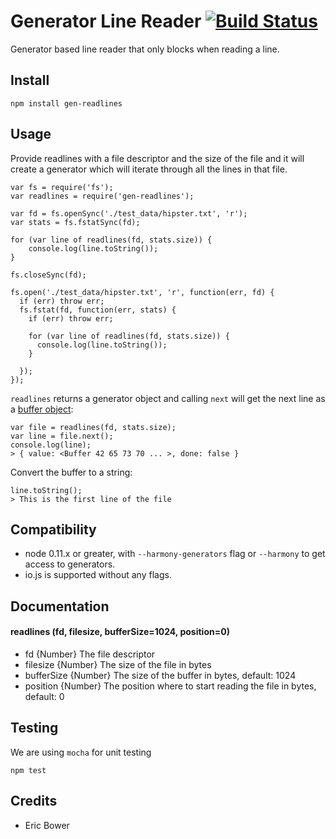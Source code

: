 Generator Line Reader [![Build Status](https://travis-ci.org/neurosnap/gen-readlines.svg?branch=master)](https://travis-ci.org/neurosnap/gen-readlines)
=====================

Generator based line reader that only blocks when reading a line.

Install
-------

```
npm install gen-readlines
```

Usage
-----

Provide readlines with a file descriptor and the size of the file and it will
create a generator which will iterate through all the lines in that file.

```
var fs = require('fs');
var readlines = require('gen-readlines');

var fd = fs.openSync('./test_data/hipster.txt', 'r');
var stats = fs.fstatSync(fd);

for (var line of readlines(fd, stats.size)) {
	console.log(line.toString());
}

fs.closeSync(fd);
```

```
fs.open('./test_data/hipster.txt', 'r', function(err, fd) {
  if (err) throw err;
  fs.fstat(fd, function(err, stats) {
    if (err) throw err;

    for (var line of readlines(fd, stats.size)) {
      console.log(line.toString());
    }

  });
});
```

`readlines` returns a generator object and calling `next` will get the next
line as a [buffer object](https://nodejs.org/api/buffer.html):

```
var file = readlines(fd, stats.size);
var line = file.next();
console.log(line);
> { value: <Buffer 42 65 73 70 ... >, done: false }
```

Convert the buffer to a string:

```
line.toString();
> This is the first line of the file
```

Compatibility
-------------

* node 0.11.x or greater, with `--harmony-generators` flag or `--harmony` to get access to generators.
* io.js is supported without any flags.

Documentation
-------------

#### readlines (fd, filesize, bufferSize=1024, position=0)

 * fd {Number} The file descriptor
 * filesize {Number} The size of the file in bytes
 * bufferSize {Number} The size of the buffer in bytes, default: 1024
 * position {Number} The position where to start reading the file in bytes, default: 0

Testing
-------

We are using `mocha` for unit testing

```
npm test
```

Credits
-------

* Eric Bower
